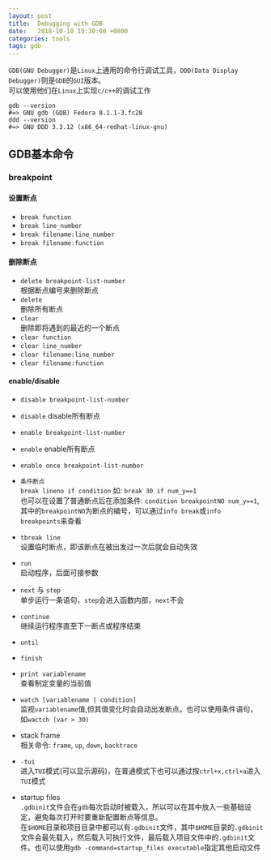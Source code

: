 ```yaml
---
layout: post
title:  Debugging with GDB
date:   2018-10-10 19:30:00 +0800
categories: tools
tags: gdb
---
```


`GDB(GNU Debugger)`是`Linux`上通用的命令行调试工具，`DDD(Data Display Debugger)`则是`GDB`的`GUI`版本。  
可以使用他们在`Linux`上实现`c/c++`的调试工作

```shell
gdb --version
#=> GNU gdb (GDB) Fedora 8.1.1-3.fc28
ddd --version
#=> GNU DDD 3.3.12 (x86_64-redhat-linux-gnu)
```

## GDB基本命令

### breakpoint

#### 设置断点

* `break function`
* `break line_number`
* `break filename:line_number`
* `break filename:function`

#### 删除断点

* `delete breakpoint-list-number`  
    根据断点编号来删除断点
* `delete`  
    删除所有断点
* `clear`  
    删除即将遇到的最近的一个断点
* `clear function`
* `clear line_number`
* `clear filename:line_number`
* `clear filename:function`

#### enable/disable

* `disable breakpoint-list-number`
* `disable`  disable所有断点
* `enable breakpoint-list-number`
* `enable`  enable所有断点
* `enable once breakpoint-list-number`

* `条件断点`  
    `break lineno if condition` 如: `break 30 if num_y==1`  
    也可以在设置了普通断点后在添加条件: `condition breakpointNO num_y==1`,
    其中的`breakpointNO`为断点的编号，可以通过`info break`或`info breakpoints`来查看
* `tbreak line`  
    设置临时断点，即该断点在被出发过一次后就会自动失效
* `run`  
    启动程序，后面可接参数
* `next` 与 `step`  
    单步运行一条语句，`step`会进入函数内部，`next`不会
* `continue`  
    继续运行程序直至下一断点或程序结束
* `until`
* `finish`
* `print variablename`  
    查看制定变量的当前值
* `watch [variablename | condition]`  
    监视`variablename`值,但其值变化时会自动出发断点。也可以使用条件语句，如`wactch (var > 30)`
* stack frame  
    相关命令: `frame`, `up`, `down`, `backtrace`
* `-tui`  
    进入`TUI`模式(可以显示源码)，在普通模式下也可以通过按`ctrl+x,ctrl+a`进入`TUI`模式
* startup files  
    `.gdbinit`文件会在`gdb`每次启动时被载入，所以可以在其中放入一些基础设定，避免每次打开时要重新配置断点等信息。  
    在`$HOME`目录和项目目录中都可以有`.gdbinit`文件，其中`$HOME`目录的`.gdbinit`文件会最先载入，然后载入可执行文件，最后载入项目文件中的`.gdbinit`文件。也可以使用`gdb -command=startup_files executable`指定其他启动文件
